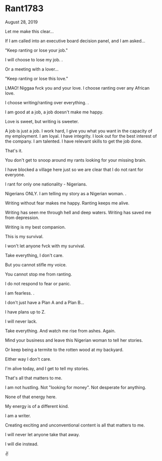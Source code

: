 # Rant1783


August 28, 2019

Let me make this clear...

If I am called into an executive board decision panel, and I am asked...

"Keep ranting or lose your job."

I will choose to lose my job. 
.

Or a meeting with a lover...

"Keep ranting or lose this love."

LMAO! Niggaa fvck you and your love. I choose ranting over any African love.

I choose writing/ranting over everything.
.

I am good at a job, a job doesn't make me happy.

Love is sweet, but writing is sweeter.

A job is just a job. I work hard, I give you what you want in the capacity of my employment. I am loyal. I have integrity. I look out for the best interest of the company. I am talented. I have relevant skills to get the job done.

That's it.

You don't get to snoop around my rants looking for your missing brain.

I have blocked a village here just so we are clear that I do not rant for everyone.

I rant for only one nationality - Nigerians.

Nigerians ONLY. I am telling my story as a Nigerian woman.
.

Writing without fear makes me happy. Ranting keeps me alive.

Writing has seen me through hell and deep waters. Writing has saved me from depression.

Writing is my best companion.

This is my survival.

I won't let anyone fvck with my survival.

Take everything, I don't care.

But you cannot stifle my voice.

You cannot stop me from ranting.

I do not respond to fear or panic.

I am fearless.
.

I don't just have a Plan A and a Plan B...

I have plans up to Z.

I will never lack.

Take everything. And watch me rise from ashes. Again.

Mind your business and leave this Nigerian woman to tell her stories.

Or keep being a termite to the rotten wood at my backyard.

Either way I don't care.

I'm alive today, and I get to tell my stories.

That's all that matters to me.

I am not hustling. Not "looking for money". Not desperate for anything.

None of that energy here.

My energy is of a different kind.

I am a writer.

Creating exciting and unconventional content is all that matters to me.

I will never let anyone take that away.

I will die instead.

✌